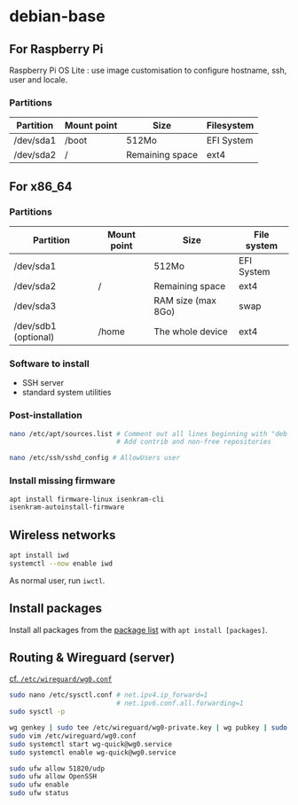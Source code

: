 # debian-base

## For Raspberry Pi

Raspberry Pi OS Lite : use image customisation to configure hostname, ssh, user and locale.

### Partitions

Partition | Mount point | Size                   | Filesystem
--------- | ----------- | ---------------------- | ----------
/dev/sda1 | /boot       | 512Mo                  | EFI System
/dev/sda2 | /           | Remaining space        | ext4

## For x86_64

### Partitions

Partition            | Mount point | Size               | File system
-------------------- | ----------- | ------------------ | ----------------
/dev/sda1            |             | 512Mo              | EFI System
/dev/sda2            | /           | Remaining space    | ext4
/dev/sda3            |             | RAM size (max 8Go) | swap
/dev/sdb1 (optional) | /home       | The whole device   | ext4

### Software to install

- SSH server
- standard system utilities

### Post-installation

```sh
nano /etc/apt/sources.list # Comment out all lines beginning with "deb cdrom:..."
                           # Add contrib and non-free repositories

nano /etc/ssh/sshd_config # AllowUsers user
```

### Install missing firmware

```sh
apt install firmware-linux isenkram-cli
isenkram-autoinstall-firmware
```

## Wireless networks

```sh
apt install iwd
systemctl --now enable iwd
```

As normal user, run `iwctl`. 

## Install packages

Install all packages from the [package list](package-list.txt) with `apt install [packages]`.

## Routing & Wireguard (server)

[cf. `/etc/wireguard/wg0.conf`](etc/wireguard/wg0.conf)

```sh
sudo nano /etc/sysctl.conf # net.ipv4.ip_forward=1
                           # net.ipv6.conf.all.forwarding=1
sudo sysctl -p

wg genkey | sudo tee /etc/wireguard/wg0-private.key | wg pubkey | sudo tee /etc/wireguard/wg0-public.key
sudo vim /etc/wireguard/wg0.conf
sudo systemctl start wg-quick@wg0.service
sudo systemctl enable wg-quick@wg0.service

sudo ufw allow 51820/udp
sudo ufw allow OpenSSH
sudo ufw enable
sudo ufw status
```
